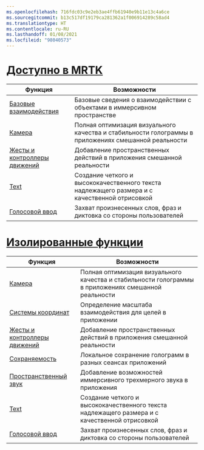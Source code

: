 ```yaml
---
ms.openlocfilehash: 716fdc03c9e2eb3ae4ffb61940e9b11e13c4a6ce
ms.sourcegitcommit: b13c517df19179ca281362a1f006914289c58ad4
ms.translationtype: HT
ms.contentlocale: ru-RU
ms.lasthandoff: 01/08/2021
ms.locfileid: "98040573"
---
```

# <a name="available-in-mrtk"></a>[Доступно в MRTK](#tab/mrtk)

|  Функция  |  Возможности  |
| --- | --- |
| [Базовые взаимодействия](../unity/mrtk-101.md) | Базовые сведения о взаимодействии с объектами в иммерсивном пространстве |
| [Камера](../unity/camera-in-unity.md) | Полная оптимизация визуального качества и стабильности голограммы в приложениях смешанной реальности |
| [Жесты и контроллеры движений](../unity/gestures-and-motion-controllers-in-unity.md) | Добавление пространственных действий в приложения смешанной реальности |
| [Text](../unity/text-in-unity.md) | Создание четкого и высококачественного текста надлежащего размера и с качественной отрисовкой |
| [Голосовой ввод](../unity/voice-input-in-unity.md) | Захват произнесенных слов, фраз и диктовка со стороны пользователей|

# <a name="standalone-features"></a>[Изолированные функции](#tab/standalone)

|  Функция  |  Возможности  |
| --- | --- |
| [Камера](../unity/camera-in-unity.md) | Полная оптимизация визуального качества и стабильности голограммы в приложениях смешанной реальности |
| [Системы координат](../unity/coordinate-systems-in-unity.md) | Определение масштаба взаимодействия для целей в приложении |
| [Жесты и контроллеры движений](../unity/gestures-and-motion-controllers-in-unity.md) | Добавление пространственных действий в приложения смешанной реальности |
| [Сохраняемость](../unity/persistence-in-unity.md) | Локальное сохранение голограмм в разных сеансах приложений |
| [Пространственный звук](../unity/spatial-sound-in-unity.md) | Добавление возможностей иммерсивного трехмерного звука в приложения |
| [Text](../unity/text-in-unity.md) | Создание четкого и высококачественного текста надлежащего размера и с качественной отрисовкой |
| [Голосовой ввод](../unity/voice-input-in-unity.md) | Захват произнесенных слов, фраз и диктовка со стороны пользователей|


